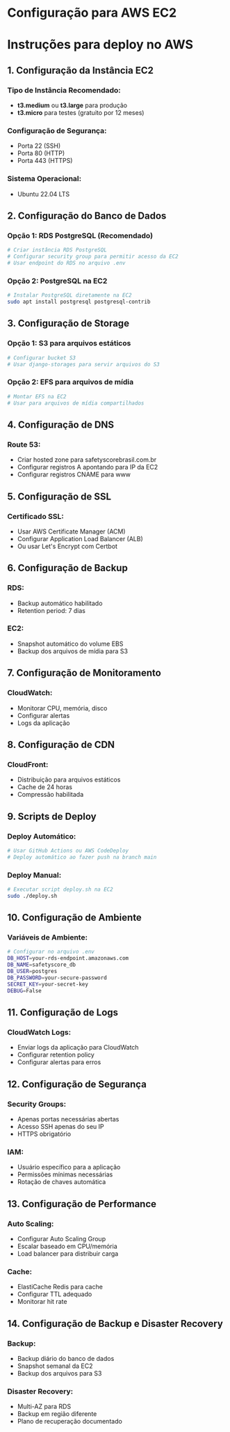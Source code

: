 # Configuração para AWS EC2
# Instruções para deploy no AWS

## 1. Configuração da Instância EC2

### Tipo de Instância Recomendado:
- **t3.medium** ou **t3.large** para produção
- **t3.micro** para testes (gratuito por 12 meses)

### Configuração de Segurança:
- Porta 22 (SSH)
- Porta 80 (HTTP)
- Porta 443 (HTTPS)

### Sistema Operacional:
- Ubuntu 22.04 LTS

## 2. Configuração do Banco de Dados

### Opção 1: RDS PostgreSQL (Recomendado)
```bash
# Criar instância RDS PostgreSQL
# Configurar security group para permitir acesso da EC2
# Usar endpoint do RDS no arquivo .env
```

### Opção 2: PostgreSQL na EC2
```bash
# Instalar PostgreSQL diretamente na EC2
sudo apt install postgresql postgresql-contrib
```

## 3. Configuração de Storage

### Opção 1: S3 para arquivos estáticos
```bash
# Configurar bucket S3
# Usar django-storages para servir arquivos do S3
```

### Opção 2: EFS para arquivos de mídia
```bash
# Montar EFS na EC2
# Usar para arquivos de mídia compartilhados
```

## 4. Configuração de DNS

### Route 53:
- Criar hosted zone para safetyscorebrasil.com.br
- Configurar registros A apontando para IP da EC2
- Configurar registros CNAME para www

## 5. Configuração de SSL

### Certificado SSL:
- Usar AWS Certificate Manager (ACM)
- Configurar Application Load Balancer (ALB)
- Ou usar Let's Encrypt com Certbot

## 6. Configuração de Backup

### RDS:
- Backup automático habilitado
- Retention period: 7 dias

### EC2:
- Snapshot automático do volume EBS
- Backup dos arquivos de mídia para S3

## 7. Configuração de Monitoramento

### CloudWatch:
- Monitorar CPU, memória, disco
- Configurar alertas
- Logs da aplicação

## 8. Configuração de CDN

### CloudFront:
- Distribuição para arquivos estáticos
- Cache de 24 horas
- Compressão habilitada

## 9. Scripts de Deploy

### Deploy Automático:
```bash
# Usar GitHub Actions ou AWS CodeDeploy
# Deploy automático ao fazer push na branch main
```

### Deploy Manual:
```bash
# Executar script deploy.sh na EC2
sudo ./deploy.sh
```

## 10. Configuração de Ambiente

### Variáveis de Ambiente:
```bash
# Configurar no arquivo .env
DB_HOST=your-rds-endpoint.amazonaws.com
DB_NAME=safetyscore_db
DB_USER=postgres
DB_PASSWORD=your-secure-password
SECRET_KEY=your-secret-key
DEBUG=False
```

## 11. Configuração de Logs

### CloudWatch Logs:
- Enviar logs da aplicação para CloudWatch
- Configurar retention policy
- Configurar alertas para erros

## 12. Configuração de Segurança

### Security Groups:
- Apenas portas necessárias abertas
- Acesso SSH apenas do seu IP
- HTTPS obrigatório

### IAM:
- Usuário específico para a aplicação
- Permissões mínimas necessárias
- Rotação de chaves automática

## 13. Configuração de Performance

### Auto Scaling:
- Configurar Auto Scaling Group
- Escalar baseado em CPU/memória
- Load balancer para distribuir carga

### Cache:
- ElastiCache Redis para cache
- Configurar TTL adequado
- Monitorar hit rate

## 14. Configuração de Backup e Disaster Recovery

### Backup:
- Backup diário do banco de dados
- Snapshot semanal da EC2
- Backup dos arquivos para S3

### Disaster Recovery:
- Multi-AZ para RDS
- Backup em região diferente
- Plano de recuperação documentado


















